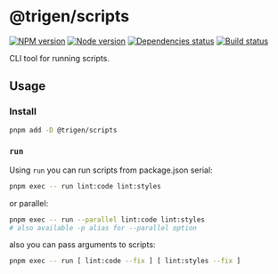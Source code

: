 # @trigen/scripts

[![NPM version][npm]][npm-url]
[![Node version][node]][node-url]
[![Dependencies status][deps]][deps-url]
[![Build status][build]][build-url]

[npm]: https://img.shields.io/npm/v/%40trigen/scripts.svg
[npm-url]: https://www.npmjs.com/package/@trigen/scripts

[node]: https://img.shields.io/node/v/%40trigen/scripts.svg
[node-url]: https://nodejs.org

[deps]: https://img.shields.io/librariesio/release/npm/@trigen/scripts
[deps-url]: https://libraries.io/npm/@trigen%2Fscripts/tree

[build]: https://img.shields.io/github/actions/workflow/status/TrigenSoftware/scripts/ci.yml?branch=main
[build-url]: https://github.com/TrigenSoftware/scripts/actions

CLI tool for running scripts.

## Usage

### Install

```bash
pnpm add -D @trigen/scripts
```

### `run`

Using `run` you can run scripts from package.json serial:

```bash
pnpm exec -- run lint:code lint:styles
```

or parallel:

```bash
pnpm exec -- run --parallel lint:code lint:styles
# also available -p alias for --parallel option
```

also you can pass arguments to scripts:

```bash
pnpm exec -- run [ lint:code --fix ] [ lint:styles --fix ]
```
